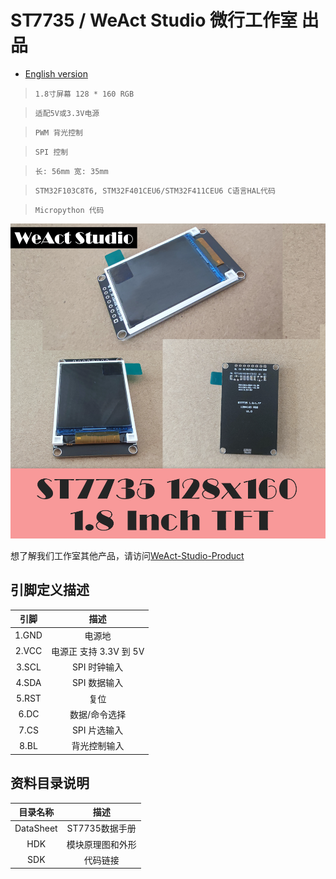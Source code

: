 # ST7735 / WeAct Studio 微行工作室 出品

* [English version](./README.md)

> `1.8寸屏幕 128 * 160 RGB`

> `适配5V或3.3V电源`

>`PWM 背光控制`

> `SPI 控制`

> `长: 56mm 宽: 35mm`

> `STM32F103C8T6, STM32F401CEU6/STM32F411CEU6 C语言HAL代码`

> `Micropython 代码`

!["WeAct ST7735"](./Images/WeAct-ST7735.png)

想了解我们工作室其他产品，请访问[WeAct-Studio-Product](https://gitee.com/WeActTC/WeAct-ST7735.git)

## 引脚定义描述

|引脚|描述|
| :--:|:--:|
|1.GND| 电源地|
|2.VCC| 电源正 支持 3.3V 到 5V|
|3.SCL| SPI 时钟输入|
|4.SDA| SPI 数据输入|
|5.RST| 复位|
|6.DC| 数据/命令选择|
|7.CS| SPI 片选输入|
|8.BL| 背光控制输入|

## 资料目录说明

|目录名称|描述|
| :--:|:--:|
|DataSheet| ST7735数据手册|
|HDK| 模块原理图和外形|
|SDK| 代码链接|
